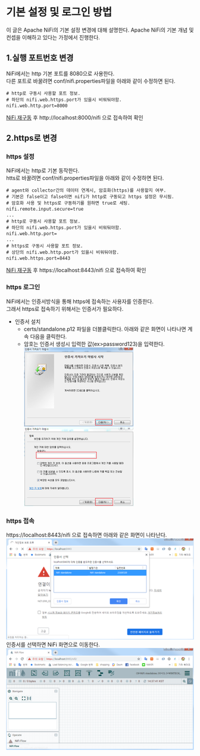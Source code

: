 # 기본 설정 및 로그인 방법
이 글은 Apache NiFi의 기본 설정 변경에 대해 설명한다. 
Apache NiFi의 기본 개념 및 컨셉을 이해하고 있다는 가정에서 진행한다.

## 1.실행 포트번호 변경
NiFi에서는 http 기본 포트를 8080으로 사용한다.<br/>
다른 포트로 바꿀려면 conf/nifi.properties파일을 아래와 같이 수정하면 된다.
```properties
# http로 구동시 사용할 포트 정보.
# 하단의 nifi.web.https.port가 있을시 비워둬야함.
nifi.web.http.port=8000
```
[NiFi 재구동](http://59.25.178.122:9000/sokangmin/winitech-nifi/blob/master/README.md#nifi-standalone-install) 후 http://localhost:8000/nifi 으로 접속하여 확인 

## 2.https로 변경
### https 설정
NiFi에서는 http로 기본 동작한다.<br/>
htts로 바꿀려면 conf/nifi.properties파일을 아래와 같이 수정하면 된다.
```properties
# agent와 collector간의 데이터 연계시, 암호화(https)를 사용할지 여부.
# 기본은 false이고 false이면 nifi가 http로 구동되고 https 설정은 무시됨.
# 암호화 사용 및 https로 구동하기를 원하면 true로 세팅.
nifi.remote.input.secure=true
...
# http로 구동시 사용할 포트 정보.
# 하단의 nifi.web.https.port가 있을시 비워둬야함.
nifi.web.http.port=
...
# https로 구동시 사용할 포트 정보.
# 상단의 nifi.web.http.port가 있을시 비워둬야함.
nifi.web.https.port=8443
```
[NiFi 재구동](http://59.25.178.122:9000/sokangmin/winitech-nifi/blob/master/README.md#nifi-standalone-install) 후 https://localhost:8443/nifi 으로 접속하여 확인
### https 로그인
NiFi에서는 인증서방식을 통해 https에 접속하는 사용자를 인증한다.<br/>
그래서 https로 접속하기 위해서는 인증서가 필요하다.
- 인증서 설치
    - certs/standalone.p12 파일을 더블클릭한다. 아래와 같은 화면이 나타나면 계속 다음을 클릭한다.
    - 암호는 인증서 생성시 입력한 값(ex>password123)을 입력한다.<br/>
<img src="../image/image6.png"></img><img src="../image/image7.png"></img>

### https 접속
https://localhost:8443/nifi 으로 접속하면 아래와 같은 화면이 나타난다.<br/>
<img src="../image/image8.png"></img><br/>
인증서를 선택하면 NiFi 화면으로 이동한다.<br/>
<img src="../image/image9.png"></img>
